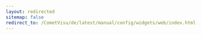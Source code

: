 ```yaml
---
layout: redirected
sitemap: false
redirect_to: /CometVisu/de/latest/manual/config/widgets/web/index.html
---
```


